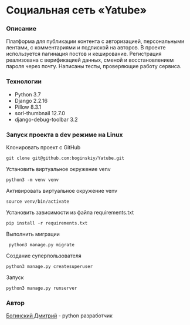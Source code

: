 # Социальная сеть «Yatube»

### Описание
Платформа для публикации контента с авторизацией, персональными лентами, с комментариями и подпиской на авторов. В проекте используется пагинация постов и кеширование. Регистрация реализована с верификацией данных, сменой и восстановлением пароля через почту. Написаны тесты, проверяющие работу сервиса.

### Технологии
* Python 3.7
* Django 2.2.16
* Pillow 8.3.1
* sorl-thumbnail 12.7.0
* django-debug-toolbar 3.2

### Запуск проекта в dev режиме на Linux
Клонировать проект c GitHub
```
git clone git@github.com:boginskiy/Yatube.git
```
Установить виртуальное окружение venv
```
python3 -m venv venv
```
Активировать виртуальное окружение venv
```
source venv/bin/activate
```
Установить зависимости из файла requirements.txt
```
pip install -r requirements.txt
```
Выполнить миграции
```
 python3 manage.py migrate
```
Создание суперпользователя
```
python3 manage.py createsuperuser
```
Запуск
```
python3 manage.py runserver
```

### **Автор**
[Богинский Дмитрий](https://github.com/boginskiy) - python разработчик
